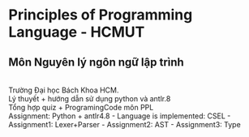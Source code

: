 # Principles of Programming Language - HCMUT
<h2>Môn Nguyên lý ngôn ngữ lập trình </h2><br/>
Trường Đại học Bách Khoa HCM. <br/>
Lý thuyết + hướng dẫn sử dụng python và antlr.8 <br/>
Tổng hợp quiz + ProgramingCode môn PPL<br/>
Assignment: Python + antlr4.8
- Language is implemented: CSEL
- Assignment1: Lexer+Parser
- Assignment2: AST
- Assignment3: Type


